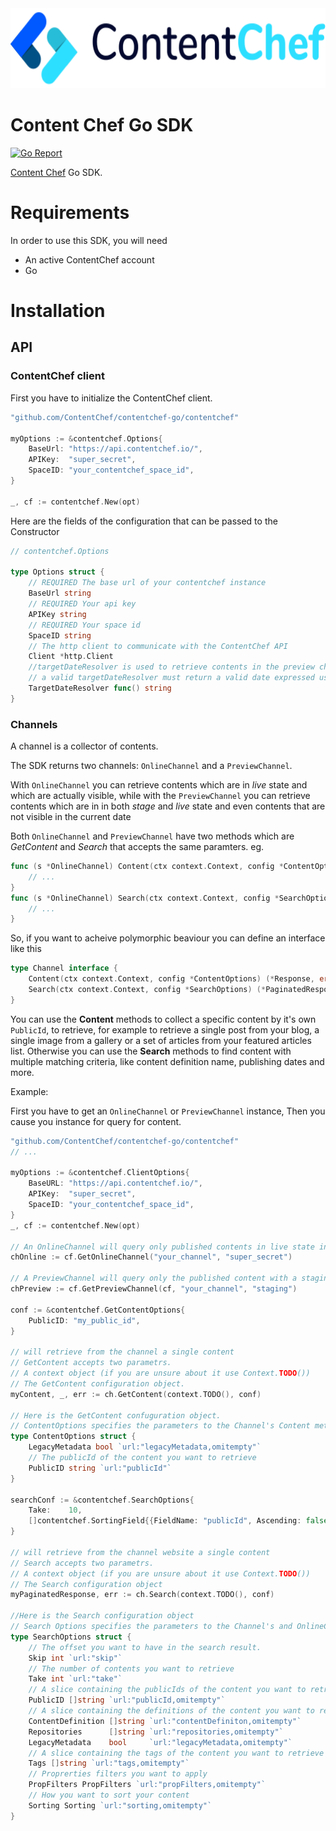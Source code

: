 <div align="center">
  <img src="assets/logo-banner.svg" height="128"/>
</div>

Content Chef Go SDK
===========================

[![Go Report](https://goreportcard.com/badge/github.com/ContentChef/contentchef-go)](https://goreportcard.com/report/github.com/ContentChef/contentchef-go)


[Content Chef](https://www.contentchef.io/) Go SDK.

# Requirements

In order to use this SDK, you will need

* An active ContentChef account
* Go

# Installation

## API

### ContentChef client

First you have to initialize the ContentChef client.

```go
"github.com/ContentChef/contentchef-go/contentchef"

myOptions := &contentchef.Options{
    BaseUrl: "https://api.contentchef.io/",
    APIKey:  "super_secret",
    SpaceID: "your_contentchef_space_id",
}

_, cf := contentchef.New(opt)

```

Here are the fields of the configuration that can be passed to the Constructor

```go
// contentchef.Options

type Options struct {
	// REQUIRED The base url of your contentchef instance
	BaseUrl string
	// REQUIRED Your api key
	APIKey string
	// REQUIRED Your space id
	SpaceID string
	// The http client to communicate with the ContentChef API
	Client *http.Client
	//targetDateResolver is used to retrieve contents in the preview channel in a specific dare different from the current date
	// a valid targetDateResolver must return a valid date expressed using the ISO format like 2019-08-16T12:22:232Z
	TargetDateResolver func() string
}
```

### Channels

A channel is a collector of contents.

The SDK returns two channels: `OnlineChannel` and a `PreviewChannel`.
 
With `OnlineChannel` you can retrieve contents which are in *live* state and which are actually visible, while with the `PreviewChannel` you can retrieve contents which are in in both *stage* and *live* state and even contents that are not visible in the current date 

Both `OnlineChannel` and `PreviewChannel` have two methods which are *GetContent* and *Search* that accepts the same paramters.
eg.

```go
func (s *OnlineChannel) Content(ctx context.Context, config *ContentOptions) (*Response, error) {
    // ...
}
func (s *OnlineChannel) Search(ctx context.Context, config *SearchOptions) (*PaginatedResponse, error) {
    // ...
}
```

So, if you want to acheive polymorphic beaviour you can define an interface like this

```go
type Channel interface {
	Content(ctx context.Context, config *ContentOptions) (*Response, error)
	Search(ctx context.Context, config *SearchOptions) (*PaginatedResponse, error)
}
```
     
You can use the **Content** methods to collect a specific content by it's own `PublicId`, to retrieve, for example to retrieve a single post from your blog, a single image from a gallery or a set of articles from your featured articles list.
Otherwise you can use the **Search** methods to find content with multiple matching criteria, like content definition name, publishing dates and more.

Example:

First you have to get an `OnlineChannel` or `PreviewChannel` instance, Then you cause you instance for query for content.

```go
"github.com/ContentChef/contentchef-go/contentchef"
// ...

myOptions := &contentchef.ClientOptions{
    BaseURL: "https://api.contentchef.io/",
    APIKey:  "super_secret",
    SpaceID: "your_contentchef_space_id",
}
_, cf := contentchef.New(opt)

// An OnlineChannel will query only published contents in live state in the current date
chOnline := cf.GetOnlineChannel("your_channel", "super_secret")

// A PreviewChannel will query only the published content with a staging state
chPreview := cf.GetPreviewChannel(cf, "your_channel", "staging")

conf := &contentchef.GetContentOptions{
    PublicID: "my_public_id",
}

// will retrieve from the channel a single content
// GetContent accepts two parametrs.
// A context object (if you are unsure about it use Context.TODO())
// The GetContent configuration object.
myContent, _, err := ch.GetContent(context.TODO(), conf)

// Here is the GetContent confuguration object.
// ContentOptions specifies the parameters to the Channel's Content method.
type ContentOptions struct {
	LegacyMetadata bool `url:"legacyMetadata,omitempty"`
	// The publicId of the content you want to retrieve
	PublicID string `url:"publicId"`
}

searchConf := &contentchef.SearchOptions{
	Take:    10,
	[]contentchef.SortingField{{FieldName: "publicId", Ascending: false}},
}

// will retrieve from the channel website a single content
// Search accepts two parametrs.
// A context object (if you are unsure about it use Context.TODO())
// The Search configuration object
myPaginatedResponse, err := ch.Search(context.TODO(), conf)

//Here is the Search configuration object
// Search Options specifies the parameters to the Channel's and OnlineChannel's Search method.
type SearchOptions struct {
	// The offset you want to have in the search result.
	Skip int `url:"skip"`
	// The number of contents you want to retrieve
	Take int `url:"take"`
	// A slice containing the publicIds of the content you want to retrieve
	PublicID []string `url:"publicId,omitempty"`
	// A slice containing the definitions of the content you want to retrieve
	ContentDefinition []string `url:"contentDefiniton,omitempty"`
	Repositories      []string `url:"repositories,omitempty"`
	LegacyMetadata    bool     `url:"legacyMetadata,omitempty"`
	// A slice containing the tags of the content you want to retrieve
	Tags []string `url:"tags,omitempty"`
	// Proprerties filters you want to apply
	PropFilters PropFilters `url:"propFilters,omitempty"`
	// How you want to sort your content
	Sorting Sorting `url:"sorting,omitempty"`
}

```
